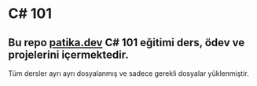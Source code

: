 # C# 101

## Bu repo [patika.dev](https://app.patika.dev/courses/csharp-101) C# 101 eğitimi ders, ödev ve projelerini içermektedir.

Tüm dersler ayrı ayrı dosyalanmış ve sadece gerekli dosyalar yüklenmiştir.